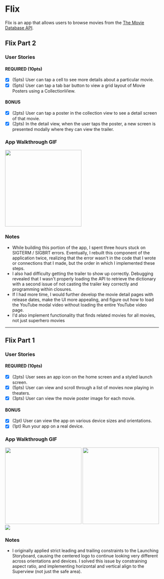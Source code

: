 # Flix

Flix is an app that allows users to browse movies from the [The Movie Database API](http://docs.themoviedb.apiary.io/#).

## Flix Part 2

### User Stories

#### REQUIRED (10pts)
- [x] (5pts) User can tap a cell to see more details about a particular movie.
- [x] (5pts) User can tap a tab bar button to view a grid layout of Movie Posters using a CollectionView.

#### BONUS
- [x] (2pts) User can tap a poster in the collection view to see a detail screen of that movie.
- [x] (2pts) In the detail view, when the user taps the poster, a new screen is presented modally where they can view the trailer.

### App Walkthrough GIF
<img src="https://i.imgur.com/ftgeYw8.gif" width=250><br>

### Notes
- While building this portion of the app, I spent three hours stuck on SIGTERM / SIGBRT errors. Eventually, I rebuilt this component of the application twice, realizing that the error wasn't in the code that I wrote or connections that I made, but the order in which I implemented these steps.
- I also had difficulty getting the trailer to show up correctly. Debugging revealed that I wasn't properly loading the API to retrieve the dictionary with a second issue of not casting the trailer key correctly and programming within closures.
- If I had more time, I would further develop the movie detail pages with release dates, make the UI more appealing, and figure out how to load the YouTube modal video without loading the entire YouTube video page.
- I'd also implement functionality that finds related movies for all movies, not just superhero movies

---

## Flix Part 1

### User Stories

#### REQUIRED (10pts)
- [x] (2pts) User sees an app icon on the home screen and a styled launch screen.
- [x] (5pts) User can view and scroll through a list of movies now playing in theaters.
- [x] (3pts) User can view the movie poster image for each movie.

#### BONUS
- [x] (2pt) User can view the app on various device sizes and orientations.
- [x] (1pt) Run your app on a real device.

### App Walkthrough GIF
<img src="https://i.imgur.com/ai0ahqH.gif" width="250" />
<img src="https://i.imgur.com/e16PkhD.gif" height="250" />
<img src="https://i.imgur.com/7DRUTtr.gif" />

### Notes
- I originally applied strict leading and trailing constraints to the Launching Storyboard, causing the centered logo to continue looking very different across orientations and devices. I solved this issue by constraining aspect ratio, and implementing horizontal and vertical align to the Superview (not just the safe area).
